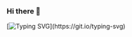 ### Hi there 👋
[![Typing SVG](https://readme-typing-svg.herokuapp.com?color=%237755C3&size=45&width=2000&height=250&lines=Welcome,+I'm+in+process+of+something...;just+something+.+.+.)](https://git.io/typing-svg)

<!--
**MarianaGuez/MarianaGuez** is a ✨ _special_ ✨ repository because its `README.md` (this file) appears on your GitHub profile.

Here are some ideas to get you started:

- 🔭 I’m currently working on ...
- 🌱 I’m currently learning ...
- 👯 I’m looking to collaborate on ...
- 🤔 I’m looking for help with ...
- 💬 Ask me about ...
- 📫 How to reach me: ...
- 😄 Pronouns: ...
- ⚡ Fun fact: ...
-->
